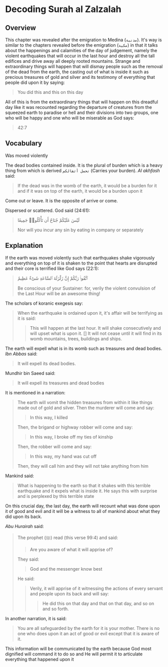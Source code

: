 # Decoding Surah al Zalzalah

## Overview

This chapter was revealed after the emigration to Medina (`مدنية`). It's way is similar to the chapters revealed before the emigration (`مكية`) in that it talks about the happenings and calamities of the day of judgement, namely the violent earthquakes that will occur in the last hour and destroy all the tall edifices and drive away all deeply rooted mountains. Strange and extraordinary things will happen that will dismay people such as the removal of the dead from the earth, the casting out of what is inside it such as precious treasures of gold and silver and its testimony of everything that people did upon it by saying:

> You did this and this on this day

All of this is from the extraordinary things that will happen on this dreadful day like it was recounted regarding the departure of creatures from the squeezed earth to paradise or hell and their divisions into two groups, one who will be happy and one who will be miserable as God says:

> 42:7

## Vocabulary

<Vocabulary word="زُلْزِلَتِ">

Was moved violently

</Vocabulary> 

<Vocabulary word="أَثْقَالَهَا">

The dead bodies contained inside. It is the plural of burden which is a heavy thing from which is derived `تحمل أثقالكم` (Carries your burden). *Al akhfash* said:

> If the dead was in the womb of the earth, it would be a burden for it and if it was on top of the earth, it would be a burden upon it

</Vocabulary> 

<Vocabulary word="يَصْدُرُ">

Come out or leave. It is the opposite of arrive or come.

</Vocabulary> 

<Vocabulary word="أَشْتَاتًا">

Dispersed or scattered. God said (24:61):

> لَيْسَ عَلَيْكُمْ جُنَاحٌ أَن تَأْكُلُوا۟ جَمِيعًا
>
> Nor will you incur any sin by eating in company or separately

</Vocabulary> 

## Explanation

<ShowVerses sura="99" ayahs={[1]}>

If the earth was moved violently such that earthquakes shake vigorously and everything on top of it is shaken to the point that hearts are disrupted and their core is terrified like God says (22:1):

> ٱتَّقُوا۟ رَبَّكُمْ إِنَّ زَلْزَلَةَ ٱلسَّاعَةِ شَىْءٌ عَظِيمٌ
>
> Be conscious of your Sustainer: for, verily the violent convulsion of the Last Hour will be an awesome thing! 

The scholars of koranic exegesis say:

> When the earthquake is ordained upon it, it's affair will be terrifying as it is said:
>
> > This will happen at the last hour. It will shake consecutively and will upset what is upon it. [] It will not cease until it will find in its womb mountains, trees, buildings and ships.

</ShowVerses>

<ShowVerses sura="99" ayahs={[2]}>

The earth will expell what is in its womb such as treasures and dead bodies. *Ibn Abbas* said:

> It will expell its dead bodies. 

Mundhir bin Saeed said:

> It will expell its treasures and dead bodies

It is mentioned in a narration:

> The earth will vomit the hidden treasures from within it like things made out of gold and silver. Then the murderer will come and say:
>
> > In this way, I killed
>
> Then, the brigand or highway robber will come and say:
>
> > In this way, I broke off my ties of kinship
>
> Then, the robber will come and say:
>
> > In this way, my hand was cut off
>
> Then, they will call him and they will not take anything from him

</ShowVerses>

<ShowVerses sura="99" ayahs={[3]}>

Mankind said:

> What is happening to the earth so that it shakes with this terrible earthquake and it expels what is inside it. He says this with surprise and is perplexed by this terrible state

</ShowVerses>

<ShowVerses sura="99" ayahs={[4]}>

On this crucial day, the last day, the earth will recount what was done upon it of good and evil and it will be a witness to all of mankind about what they did upon its back.

*Abu Hurairah* said:

> The prophet (ﷺ) read (this verse 99:4) and said:
>
> > Are you aware of what it will apprise of?
>
> They said:
>
> > God and the messenger know best
>
> He said:
>
> > Verily, it will apprise of it witnessing the actions of every servant and people upon its back and will say:
> >
> > > He did this on that day and that on that day, and so on and so forth.

In another narration, it is said:

> You are all safeguarded by the earth for it is your mother. There is no one who does upon it an act of good or evil except that it is aware of it.

</ShowVerses>

<ShowVerses sura="99" ayahs={[5]}>

This information will be communicated by the earth because God most dignified will command it to do so and He will permit it to articulate everything that happened upon it

</ShowVerses>

<ShowVerses sura="99" ayahs={[6]}>

</ShowVerses>

<ShowVerses sura="99" ayahs={[7]}>

</ShowVerses>

<ShowVerses sura="99" ayahs={[8]}>

</ShowVerses>